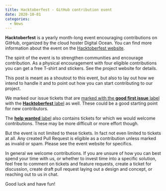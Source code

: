 ```yaml
---
title: Hacktoberfest - GitHub contribution event
date: 2020-10-01
categories:
  - News
---
```


**Hacktoberfest** is a yearly month-long event encouraging contributions on GitHub, organized by the cloud hoster
Digital Ocean. You can find more information about the event on the
[Hacktoberfest website](https://hacktoberfest.digitalocean.com/).

The spirit of the event is to strengthen communities and encourage contribution. As a physical encouragement with four
eligible contributions you can get a free T-shirt and stickers. See the project website for details.

This post is meant as a shoutout to this event, but also to lay out how we intend to handle it and to point out how you
can start contributing to our project.

We marked our issue tickets that are
[marked with the **good first issue** label](https://github.com/mumble-voip/mumble/issues?q=is%3Aopen+is%3Aissue+label%3A%22good+first+issue%22)
with the
[**Hacktoberfest** label](https://github.com/mumble-voip/mumble/issues?q=is%3Aopen+is%3Aissue+label%3AHacktoberfest) as
well. These could be a good starting point for new contributors.

The
[**help wanted** label](https://github.com/mumble-voip/mumble/issues?q=is%3Aopen+is%3Aissue+label%3A%22help+wanted%22)
also contains tickets for which we would welcome contributions. These may be more difficult or more effort though.

But the event is not limited to these tickets. In fact not even limited to tickets at all. Any created Pull Request is
eligible as a contribution unless marked as invalid or spam. Please see the event website for specifics.

In general we welcome contributions. If you are unsure of how you can best spend your time with us, or whether to invest
time into a specific solution, feel free to comment on tickets and feature requests, create a ticket for discussion,
create draft pull request laying out a design and concept, or reaching out to us in chat.

Good luck and have fun!
